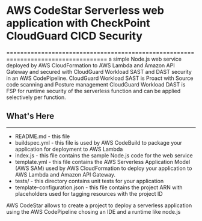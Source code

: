 # AWS CodeStar Serverless web application with CheckPoint CloudGuard CICD Security
===================================================================================
a simple Node.js web service deployed by AWS CloudFormation to AWS Lambda and Amazon API Gateway and secured with CloudGuard Workload SAST and DAST security in an AWS CodePipeline.
CloudGuard Workload SAST is Proact with Source code scanning and Posture management 
CloudGuard Workload DAST is FSP for runtime security of the serverless function and can be applied selectively per function.

## What's Here
----------------


* README.md - this file
* buildspec.yml - this file is used by AWS CodeBuild to package your
  application for deployment to AWS Lambda
* index.js - this file contains the sample Node.js code for the web service
* template.yml - this file contains the AWS Serverless Application Model (AWS SAM) used
  by AWS CloudFormation to deploy your application to AWS Lambda and Amazon API
  Gateway.
* tests/ - this directory contains unit tests for your application
* template-configuration.json - this file contains the project ARN with placeholders used for tagging resources with the project ID

AWS CodeStar allows to create a project to deploy a serverless application using the AWS CodePipeline chosing an IDE and a runtime like node.js
